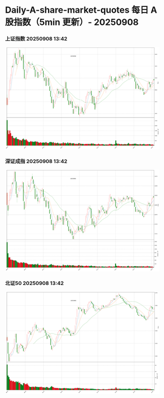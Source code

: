 
# Daily-A-share-market-quotes 每日 A 股指数（5min 更新）- 20250908

### 上证指数 20250908 13:42
![](./fig/2025/9/20250908-sh000001.png)

### 深证成指 20250908 13:42
![](./fig/2025/9/20250908-sz399001.png)

### 北证50 20250908 13:42
![](./fig/2025/9/20250908-bj899050.png)
